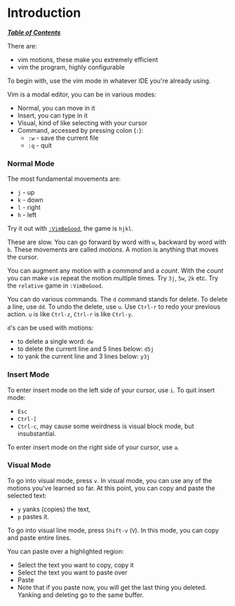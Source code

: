# Introduction

[***Table of Contents***](./ToC.md)

There are:
- vim motions, these make you extremely efficient
- vim the program, highly configurable

To begin with, use the vim mode in whatever IDE you're already using.

Vim is a modal editor, you can be in various modes:
- Normal, you can move in it
- Insert, you can type in it
- Visual, kind of like selecting with your cursor
- Command, accessed by pressing colon (`:`):
    - `:w` - save the current file
    - `:q` - quit

### Normal Mode

The most fundamental movements are:
- `j` - up
- `k` - down
- `l` - right
- `h` - left 

Try it out with [`:VimBeGood`](https://github.com/ThePrimeagen/vim-be-good),
the game is `hjkl`.

These are slow. You can go forward by word with `w`, backward by word with
`b`. These movements are called *motions*. A motion is anything that moves the
cursor. 

You can augment any motion with a *command* and a *count*. With the *count* you
can make `vim` repeat the motion multiple times. Try `3j`, `5w`, `2k` etc. Try
the `relative` game in `:VimBeGood`.

You can do various commands. The `d` command stands for delete. To delete a
line, use `dd`. To undo the delete, use `u`. Use `Ctrl-r` to redo your previous
action. `u` is like `Ctrl-z`, `Ctrl-r` is like `Ctrl-y`. 

`d`'s can be used with motions: 

- to delete a single word: `dw`
- to delete the current line and 5 lines below: `d5j`
- to yank the current line and 3 lines below: `y3j`

### Insert Mode

To enter insert mode on the left side of your cursor, use `i`. To quit insert
mode:

- `Esc`
- `Ctrl-[`
- `Ctrl-c`, may cause some weirdness is visual block mode, but insubstantial.

To enter insert mode on the right side of your cursor, use `a`.

### Visual Mode

To go into visual mode, press `v`. In visual mode, you can use any of the
motions you've learned so far. At this point, you can copy and paste the
selected text: 
- `y` yanks (copies) the text, 
- `p` pastes it.

To go into visual line mode, press `Shift-v` (`V`). In this mode, you can copy
and paste entire lines.

You can paste over a highlighted region: 
- Select the text you want to copy, copy it
- Select the text you want to paste over
- Paste
- Note that if you paste now, you will get the last thing you deleted. Yanking
and deleting go to the same buffer.
